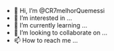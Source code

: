 - 👋 Hi, I’m @CR7melhorQuemessi
- 👀 I’m interested in ...
- 🌱 I’m currently learning ...
- 💞️ I’m looking to collaborate on ...
- 📫 How to reach me ...

<!---
CR7melhorQuemessi/CR7melhorQuemessi is a ✨ special ✨ repository because its `README.md` (this file) appears on your GitHub profile.
You can click the Preview link to take a look at your changes.
--->
